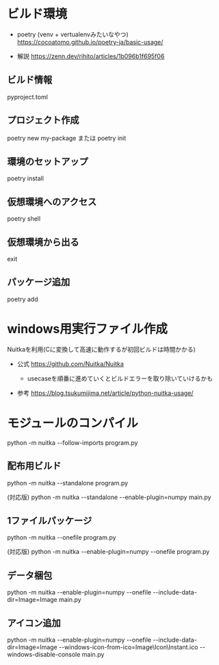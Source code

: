 # ビルド環境
- poetry (venv + vertualenvみたいなやつ)
https://cocoatomo.github.io/poetry-ja/basic-usage/

- 解説
https://zenn.dev/rihito/articles/1b096b1f695f06

## ビルド情報
pyproject.toml

## プロジェクト作成
poetry new my-package
または
poetry init

## 環境のセットアップ
poetry install

## 仮想環境へのアクセス
poetry shell

## 仮想環境から出る
exit

## パッケージ追加
poetry add <package-name>

# windows用実行ファイル作成
Nuitkaを利用(Cに変換して高速に動作するが初回ビルドは時間かかる)

- 公式
https://github.com/Nuitka/Nuitka

  - usecaseを順番に進めていくとビルドエラーを取り除いていけるかも

- 参考
https://blog.tsukumijima.net/article/python-nuitka-usage/

# モジュールのコンパイル
python -m nuitka --follow-imports program.py


## 配布用ビルド
python -m nuitka --standalone program.py

(対応版)
python -m nuitka --standalone --enable-plugin=numpy main.py

## 1ファイルパッケージ
python -m nuitka --onefile program.py

(対応版)
python -m nuitka --enable-plugin=numpy --onefile program.py

## データ梱包
python -m nuitka --enable-plugin=numpy --onefile --include-data-dir=Image=Image main.py

## アイコン追加
python -m nuitka --enable-plugin=numpy --onefile --include-data-dir=Image=Image --windows-icon-from-ico=Image\Icon\Instant.ico --windows-disable-console main.py

